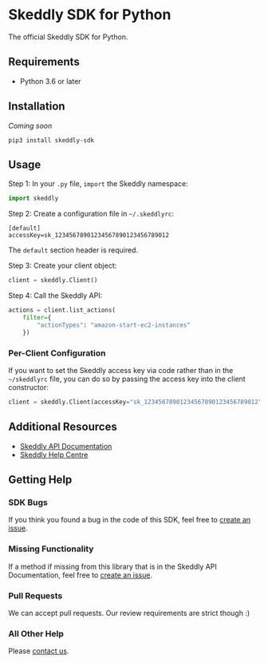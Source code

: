 # Skeddly SDK for Python

The official Skeddly SDK for Python.

## Requirements

* Python 3.6 or later

## Installation

*Coming soon*

```
pip3 install skeddly-sdk
```

## Usage

Step 1: In your `.py` file, `import` the Skeddly namespace:

```python
import skeddly
```

Step 2: Create a configuration file in `~/.skeddlyrc`:

```
[default]
accessKey=sk_12345678901234567890123456789012
```

The `default` section header is required.

Step 3: Create your client object:

```python
client = skeddly.Client()
```

Step 4: Call the Skeddly API:

```python
actions = client.list_actions(
    filter={
        "actionTypes": "amazon-start-ec2-instances"
    })
```

### Per-Client Configuration

If you want to set the Skeddly access key via code rather than in the `~/skeddlyrc` file, you can do so by passing the access key into the client constructor:

```python
client = skeddly.Client(accessKey="sk_12345678901234567890123456789012")
```

## Additional Resources

* [Skeddly API Documentation](https://docs.skeddly.com/)
* [Skeddly Help Centre](http://help.skeddly.com/)

## Getting Help

### SDK Bugs

If you think you found a bug in the code of this SDK, feel free to [create an issue](https://github.com/eleven41/skeddly-sdk-python/issues/new).

### Missing Functionality

If a method if missing from this library that is in the Skeddly API Documentation, feel free to [create an issue](https://github.com/eleven41/skeddly-sdk-python/issues/new).

### Pull Requests

We can accept pull requests. Our review requirements are strict though :)

### All Other Help

Please [contact us](https://www.skeddly.com/contact-us/).